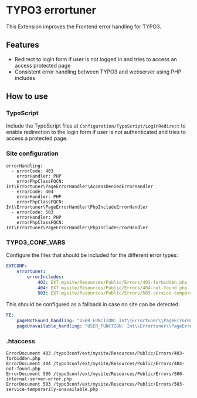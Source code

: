 # TYPO3 errortuner

This Extension improves the Frontend error handling for TYPO3.

## Features

* Redirect to login form if user is not logged in and tries to access an access protected page
* Consistent error handling between TYPO3 and webserver using PHP includes

## How to use

### TypoScript

Include the TypoScript files at `Configuration/TypoScript/LoginRedirect` to enable redirection to
the login form if user is not authenticated and tries to access a protected page.

### Site configuration

```
errorHandling:
  - errorCode: 403
    errorHandler: PHP
    errorPhpClassFQCN: Int\Errortuner\PageErrorHandler\AccessDeniedErrorHandler
  - errorCode: 404
    errorHandler: PHP
    errorPhpClassFQCN: Int\Errortuner\PageErrorHandler\PhpIncludeErrorHandler
  - errorCode: 503
    errorHandler: PHP
    errorPhpClassFQCN: Int\Errortuner\PageErrorHandler\PhpIncludeErrorHandler
```

### TYPO3_CONF_VARS

Configure the files that should be included for the different error types:

```yaml
EXTCONF:
    errortuner:
        errorIncludes:
            403: EXT:mysite/Resources/Public/Errors/403-forbidden.php
            404: EXT:mysite/Resources/Public/Errors/404-not-found.php
            503: EXT:mysite/Resources/Public/Errors/503-service-temporarily-unavailable.php
```

This should be configured as a fallback in case no site can be detected:

```yaml
FE:
    pageNotFound_handling: "USER_FUNCTION: Int\\Errortuner\\PageErrorHandler\\PhpIncludeUserFunc->handleError404"
    pageUnavailable_handling: "USER_FUNCTION: Int\\Errortuner\\PageErrorHandler\\PhpIncludeUserFunc->handleError503"
```

### .htaccess

```
ErrorDocument 403 /typo3conf/ext/mysite/Resources/Public/Errors/403-forbidden.php
ErrorDocument 404 /typo3conf/ext/mysite/Resources/Public/Errors/404-not-found.php
ErrorDocument 500 /typo3conf/ext/mysite/Resources/Public/Errors/500-internal-server-error.php
ErrorDocument 503 /typo3conf/ext/mysite/Resources/Public/Errors/503-service-temporarily-unavailable.php
```
